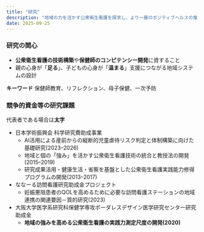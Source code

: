 ```yaml
---
title: "研究"
description: "地域の力を活かす公衆衛生看護を探求し、より一層のポジティブヘルスの推進に寄与していきたいと考えました。"
date: 2025-09-25
---
```


### 研究の関心
- **公衆衛生看護の技術構築**や**保健師のコンピテンシー開発**に資すること
- 親の心身が「**足る**」、子どもの心身が「**温まる**」支援につながる地域システムの設計
  
**キーワード** 
保健師教育、リフレクション、母子保健、一次予防
  
### 競争的資金等の研究課題
代表者である場合は**太字**
  
- 日本学術振興会 科学研究費助成事業
  - AI活用による産前からの縦断的児童虐待リスク判定と体制構築に向けた基礎研究(2023–2026)
  - 地域と個の「強み」を活かす公衆衛生看護技術の統合と教授法の開発(2015–2019)
  - 研究成果活用・健康生活・省察を基盤とした公衆衛生看護実践能力修得プログラムの開発(2013–2017)
- ななーる訪問看護研究助成金プロジェクト
  - 妊娠悪阻患者のQOLを高めるために必要な訪問看護ステーションの地域連携の関連要因－質的研究(2023)
- 大阪大学医学系研究科保健学専攻ボーダレスデザイン医学研究センター研究助成金
  - **地域の強みを高める公衆衛生看護の実践力測定尺度の開発(2020)**
